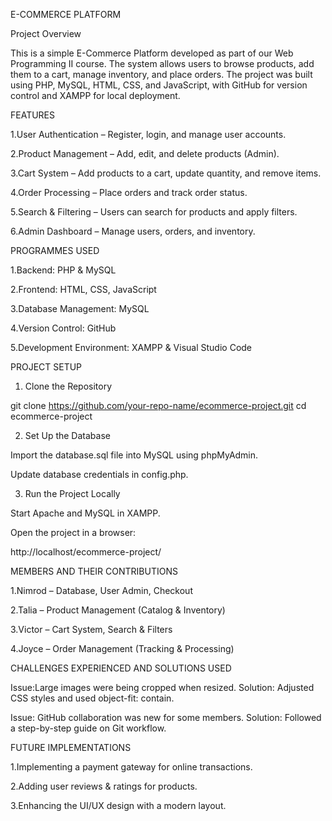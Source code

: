 
E-COMMERCE PLATFORM

Project Overview

This is a simple E-Commerce Platform developed as part of our Web Programming II course. The system allows users to browse products, add them to a cart, manage inventory, and place orders. The project was built using PHP, MySQL, HTML, CSS, and JavaScript, with GitHub for version control and XAMPP for local deployment.

FEATURES

1.User Authentication – Register, login, and manage user accounts.

2.Product Management – Add, edit, and delete products (Admin).

3.Cart System – Add products to a cart, update quantity, and remove items.

4.Order Processing – Place orders and track order status.

5.Search & Filtering – Users can search for products and apply filters.

6.Admin Dashboard – Manage users, orders, and inventory.


PROGRAMMES USED

1.Backend: PHP & MySQL

2.Frontend: HTML, CSS, JavaScript

3.Database Management: MySQL

4.Version Control: GitHub

5.Development Environment: XAMPP & Visual Studio Code


PROJECT SETUP

1. Clone the Repository

git clone https://github.com/your-repo-name/ecommerce-project.git
cd ecommerce-project

2. Set Up the Database

Import the database.sql file into MySQL using phpMyAdmin.

Update database credentials in config.php.


3. Run the Project Locally

Start Apache and MySQL in XAMPP.

Open the project in a browser:

http://localhost/ecommerce-project/


MEMBERS AND THEIR CONTRIBUTIONS

1.Nimrod – Database, User Admin, Checkout

2.Talia – Product Management (Catalog & Inventory)

3.Victor – Cart System, Search & Filters

4.Joyce – Order Management (Tracking & Processing)


CHALLENGES EXPERIENCED AND SOLUTIONS USED

Issue:Large images were being cropped when resized.
Solution: Adjusted CSS styles and used object-fit: contain.

Issue: GitHub collaboration was new for some members.
Solution: Followed a step-by-step guide on Git workflow.

FUTURE IMPLEMENTATIONS

1.Implementing a payment gateway for online transactions.

2.Adding user reviews & ratings for products.

3.Enhancing the UI/UX design with a modern layout.


